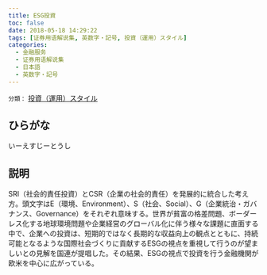 ```yaml
---
title: ESG投資
toc: false
date: 2018-05-18 14:29:22
tags: [证券用语解说集, 英数字・記号, 投資（運用）スタイル]
categories:
  - 金融服务
  - 证券用语解说集
  - 日本語
  - 英数字・記号
---
```


`分類：` [投資（運用）スタイル](/tags/投資（運用）スタイル/)

## ひらがな

いーえすじーとうし

## 説明

SRI（社会的責任投資）とCSR（企業の社会的責任）を発展的に統合した考え方。頭文字はE（環境、Environment）、S（社会、Social）、G（企業統治・ガバナンス、Governance）をそれぞれ意味する。世界が貧富の格差問題、ボーダーレス化する地球環境問題や企業経営のグローバル化に伴う様々な課題に直面する中で、企業への投資は、短期的ではなく長期的な収益向上の観点とともに、持続可能となるような国際社会づくりに貢献するESGの視点を重視して行うのが望ましいとの見解を国連が提唱した。その結果、ESGの視点で投資を行う金融機関が欧米を中心に広がっている。
